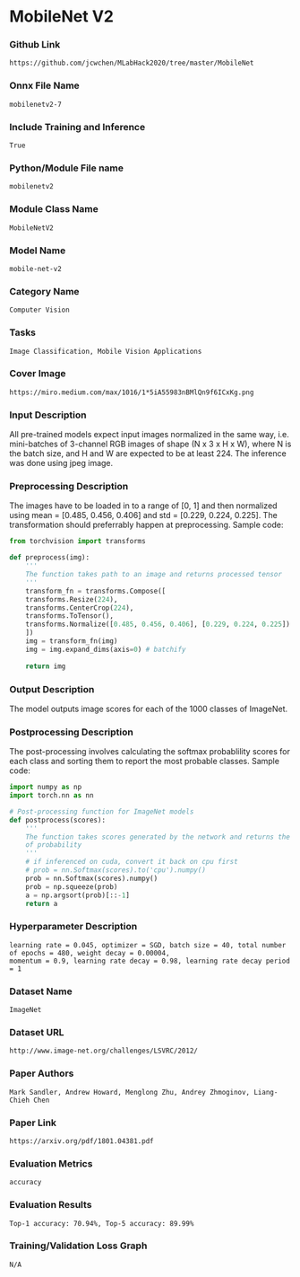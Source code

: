 # MobileNet V2

### Github Link
```https://github.com/jcwchen/MLabHack2020/tree/master/MobileNet```

### Onnx File Name
```mobilenetv2-7```

### Include Training and Inference
```True```

### Python/Module File name
```mobilenetv2```

### Module Class Name
```MobileNetV2```

### Model Name
```mobile-net-v2```

### Category Name
```Computer Vision```

### Tasks
```Image Classification, Mobile Vision Applications```

### Cover Image
```https://miro.medium.com/max/1016/1*5iA55983nBMlQn9f6ICxKg.png```

### Input Description
All pre-trained models expect input images normalized in the same way, i.e. mini-batches of 3-channel RGB images of shape (N x 3 x H x W), 
where N is the batch size, and H and W are expected to be at least 224. The inference was done using jpeg image.

### Preprocessing Description
The images have to be loaded in to a range of [0, 1] and then normalized using mean = [0.485, 0.456, 0.406] and std = [0.229, 0.224, 0.225]. 
The transformation should preferrably happen at preprocessing. Sample code:
```python
from torchvision import transforms

def preprocess(img):   
    '''
    The function takes path to an image and returns processed tensor
    '''
    transform_fn = transforms.Compose([
    transforms.Resize(224),
    transforms.CenterCrop(224),
    transforms.ToTensor(),
    transforms.Normalize([0.485, 0.456, 0.406], [0.229, 0.224, 0.225])
    ])
    img = transform_fn(img)
    img = img.expand_dims(axis=0) # batchify
    
    return img
```

### Output Description
The model outputs image scores for each of the 1000 classes of ImageNet.

### Postprocessing Description
The post-processing involves calculating the softmax probablility scores for each class and sorting them to report the most probable classes.
Sample code:
```python
import numpy as np
import torch.nn as nn

# Post-processing function for ImageNet models
def postprocess(scores): 
    '''
    The function takes scores generated by the network and returns the class IDs in decreasing order
    of probability
    '''
    # if inferenced on cuda, convert it back on cpu first
    # prob = nn.Softmax(scores).to('cpu').numpy()
    prob = nn.Softmax(scores).numpy()
    prob = np.squeeze(prob)
    a = np.argsort(prob)[::-1]
    return a
```

### Hyperparameter Description
```
learning rate = 0.045, optimizer = SGD, batch size = 40, total number of epochs = 480, weight decay = 0.00004, 
momentum = 0.9, learning rate decay = 0.98, learning rate decay period = 1
```

### Dataset Name
```ImageNet```

### Dataset URL
```http://www.image-net.org/challenges/LSVRC/2012/```

### Paper Authors
```Mark Sandler, Andrew Howard, Menglong Zhu, Andrey Zhmoginov, Liang-Chieh Chen```

### Paper Link
```https://arxiv.org/pdf/1801.04381.pdf```

### Evaluation Metrics
```accuracy```

### Evaluation Results
```Top-1 accuracy: 70.94%, Top-5 accuracy: 89.99%```

### Training/Validation Loss Graph
```N/A```
